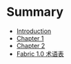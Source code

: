 # Summary

* [Introduction](README.md)
* [Chapter 1](chapter1.md)
* [Chapter 2](dui-dui-dui.md)
* [Fabric 1.0 术语表](fabric-10-zhu-yu-biao.md)

